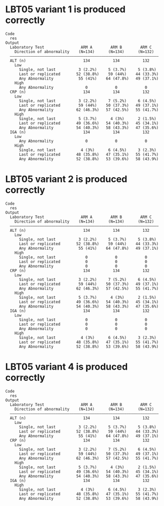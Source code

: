 # LBT05 variant 1 is produced correctly

    Code
      res
    Output
      Laboratory Test                ARM A        ARM B        ARM C   
        Direction of abnormality    (N=134)      (N=134)      (N=132)  
      —————————————————————————————————————————————————————————————————
      ALT (n)                         134          134          132    
        Low                                                            
          Single, not last          3 (2.2%)     5 (3.7%)     5 (3.8%) 
          Last or replicated       52 (38.8%)    59 (44%)    44 (33.3%)
          Any Abnormality           55 (41%)    64 (47.8%)   49 (37.1%)
        High                                                           
          Any Abnormality              0            0            0     
      CRP (n)                         134          134          132    
        Low                                                            
          Single, not last          3 (2.2%)     7 (5.2%)     6 (4.5%) 
          Last or replicated        59 (44%)    50 (37.3%)   49 (37.1%)
          Any Abnormality          62 (46.3%)   57 (42.5%)   55 (41.7%)
        High                                                           
          Single, not last          5 (3.7%)      4 (3%)      2 (1.5%) 
          Last or replicated       49 (36.6%)   54 (40.3%)   45 (34.1%)
          Any Abnormality          54 (40.3%)   58 (43.3%)   47 (35.6%)
      IGA (n)                         134          134          132    
        Low                                                            
          Any Abnormality              0            0            0     
        High                                                           
          Single, not last           4 (3%)      6 (4.5%)     3 (2.3%) 
          Last or replicated       48 (35.8%)   47 (35.1%)   55 (41.7%)
          Any Abnormality          52 (38.8%)   53 (39.6%)   58 (43.9%)

# LBT05 variant 2 is produced correctly

    Code
      res
    Output
      Laboratory Test                ARM A        ARM B        ARM C   
        Direction of abnormality    (N=134)      (N=134)      (N=132)  
      —————————————————————————————————————————————————————————————————
      ALT (n)                         134          134          132    
        Low                                                            
          Single, not last          3 (2.2%)     5 (3.7%)     5 (3.8%) 
          Last or replicated       52 (38.8%)    59 (44%)    44 (33.3%)
          Any Abnormality           55 (41%)    64 (47.8%)   49 (37.1%)
        High                                                           
          Single, not last             0            0            0     
          Last or replicated           0            0            0     
          Any Abnormality              0            0            0     
      CRP (n)                         134          134          132    
        Low                                                            
          Single, not last          3 (2.2%)     7 (5.2%)     6 (4.5%) 
          Last or replicated        59 (44%)    50 (37.3%)   49 (37.1%)
          Any Abnormality          62 (46.3%)   57 (42.5%)   55 (41.7%)
        High                                                           
          Single, not last          5 (3.7%)      4 (3%)      2 (1.5%) 
          Last or replicated       49 (36.6%)   54 (40.3%)   45 (34.1%)
          Any Abnormality          54 (40.3%)   58 (43.3%)   47 (35.6%)
      IGA (n)                         134          134          132    
        Low                                                            
          Single, not last             0            0            0     
          Last or replicated           0            0            0     
          Any Abnormality              0            0            0     
        High                                                           
          Single, not last           4 (3%)      6 (4.5%)     3 (2.3%) 
          Last or replicated       48 (35.8%)   47 (35.1%)   55 (41.7%)
          Any Abnormality          52 (38.8%)   53 (39.6%)   58 (43.9%)

# LBT05 variant 4 is produced correctly

    Code
      res
    Output
      Laboratory Test                ARM A        ARM B        ARM C   
        Direction of abnormality    (N=134)      (N=134)      (N=132)  
      —————————————————————————————————————————————————————————————————
      ALT (n)                         134          134          132    
        Low                                                            
          Single, not last          3 (2.2%)     5 (3.7%)     5 (3.8%) 
          Last or replicated       52 (38.8%)    59 (44%)    44 (33.3%)
          Any Abnormality           55 (41%)    64 (47.8%)   49 (37.1%)
      CRP (n)                         134          134          132    
        Low                                                            
          Single, not last          3 (2.2%)     7 (5.2%)     6 (4.5%) 
          Last or replicated        59 (44%)    50 (37.3%)   49 (37.1%)
          Any Abnormality          62 (46.3%)   57 (42.5%)   55 (41.7%)
        High                                                           
          Single, not last          5 (3.7%)      4 (3%)      2 (1.5%) 
          Last or replicated       49 (36.6%)   54 (40.3%)   45 (34.1%)
          Any Abnormality          54 (40.3%)   58 (43.3%)   47 (35.6%)
      IGA (n)                         134          134          132    
        High                                                           
          Single, not last           4 (3%)      6 (4.5%)     3 (2.3%) 
          Last or replicated       48 (35.8%)   47 (35.1%)   55 (41.7%)
          Any Abnormality          52 (38.8%)   53 (39.6%)   58 (43.9%)

